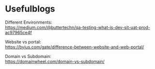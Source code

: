 # Usefulblogs
Different Environments:  
https://medium.com/@buttertechn/qa-testing-what-is-dev-sit-uat-prod-ac97965ce4f  

Website vs portal:  
https://byjus.com/gate/difference-between-website-and-web-portal/  

Domain vs Subdomain:  
https://domainwheel.com/domain-vs-subdomain/  
